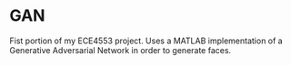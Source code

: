 # GAN
Fist portion of my ECE4553 project. Uses a MATLAB implementation of a Generative Adversarial Network in order to generate faces.
